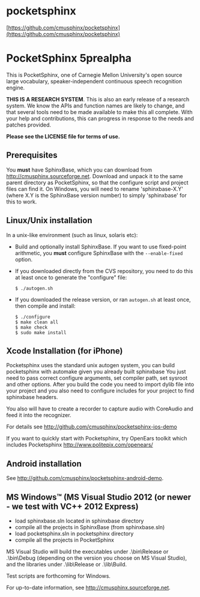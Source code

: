 # pocketsphinx

[https://github.com/cmusphinx/pocketsphinx](https://github.com/cmusphinx/pocketsphinx)

# PocketSphinx 5prealpha

This is PocketSphinx, one of Carnegie Mellon University's open source large vocabulary, speaker-independent continuous speech recognition engine.

**THIS IS A RESEARCH SYSTEM**. This is also an early release of a research system. We know the APIs and function names are likely to change, and that several tools need to be made available to make this all complete. With your help and contributions, this can progress in response to the needs and patches provided.

**Please see the LICENSE file for terms of use.**

## 

## Prerequisites

You **must** have SphinxBase, which you can download from http://cmusphinx.sourceforge.net. Download and unpack it to the same parent directory as PocketSphinx, so that the configure script and project files can find it. On Windows, you will need to rename 'sphinxbase-X.Y' (where X.Y is the SphinxBase version number) to simply 'sphinxbase' for this to work.

## 

## Linux/Unix installation

In a unix-like environment (such as linux, solaris etc):

- Build and optionally install SphinxBase. If you want to use fixed-point arithmetic, you **must** configure SphinxBase with the `--enable-fixed` option.

- If you downloaded directly from the CVS repository, you need to do this at least once to generate the "configure" file:

  ```
  $ ./autogen.sh
  ```

- If you downloaded the release version, or ran `autogen.sh` at least once, then compile and install:

  ```
  $ ./configure
  $ make clean all
  $ make check
  $ sudo make install
  ```

## 

## Xcode Installation (for iPhone)

Pocketsphinx uses the standard unix autogen system, you can build pocketsphinx with automake given you already built sphinxbase You just need to pass correct configure arguments, set compiler path, set sysroot and other options. After you build the code you need to import dylib file into your project and you also need to configure includes for your project to find sphinxbase headers.

You also will have to create a recorder to capture audio with CoreAudio and feed it into the recognizer.

For details see http://github.com/cmusphinx/pocketsphinx-ios-demo

If you want to quickly start with Pocketsphinx, try OpenEars toolkit which includes Pocketsphinx http://www.politepix.com/openears/

## 

## Android installation

See http://github.com/cmusphinx/pocketsphinx-android-demo.

## 

## MS Windows™ (MS Visual Studio 2012 (or newer - we test with VC++ 2012 Express)

- load sphinxbase.sln located in sphinxbase directory
- compile all the projects in SphinxBase (from sphinxbase.sln)
- load pocketsphinx.sln in pocketsphinx directory
- compile all the projects in PocketSphinx

MS Visual Studio will build the executables under .\bin\Release or .\bin\Debug (depending on the version you choose on MS Visual Studio), and the libraries under .\lib\Release or .\lib\Build.

Test scripts are forthcoming for Windows.

For up-to-date information, see http://cmusphinx.sourceforge.net.